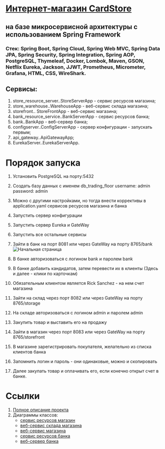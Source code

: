# [Интернет-магазин CardStore](https://drive.google.com/file/d/1hx_WERaDS9MlTZlK4y6nK1ED8fStLETA/view?usp=drive_link)  
## на базе микросервисной архитектуры с использованием Spring Framework  
### Стек: Spring Boot, Spring Cloud, Spring Web MVC, Spring Data JPA, Spring Security, Spring Integration, Spring AOP, PostgreSQL, Thymeleaf, Docker, Lombok, Maven, GSON, Netflix Eureka, Jackson, JJWT, Prometheus, Micrometer, Grafana, HTML, CSS, WireShark.

## Сервисы:  
1. store_resource_server..StoreServerApp - сервис ресурсов магазина;  
2. store_warehouse..WarehouseApp - веб-сервис склада магазина;  
3. storefront.. StoreFrontApp - веб-сервис магазина;  
4. bank_resource_service..BankServerApp - сервис ресурсов банка;  
5. bank..BankApp - веб-сервер банка;  
6. configserver..ConfigServerApp - сервер конфигурации - запускать первым;  
7. api_gateway..ApiGatewayApp;  
8. EurekaServer..EurekaServerApp.


# Порядок запуска  
1. Установить PostgreSQL на порту:5432  
2. Создать базу данных с именем db_trading_floor username: admin password: admin  
3. Можно с другими настройками, но тогда внести коррективы в application.yaml сервисов ресурсов магазина и банка  
4. Запустить сервер конфигурации  
5. Запустить сервер Eureka и GateWay  
6. Запустить все остальные сервисы  
7. Зайти в банк на порт 8081 или через GateWay на порту 8765/bank  
![Начальная страница](https://drive.google.com/file/d/1CjMLcFu47pVYL2AW15K8DlmRoYxrXnkj/view?usp=sharing) 

8. В банке авторизоваться с логином bank и паролем bank 
9. В банке добавить кандидатов, затем перевести их в клиенты (Здесь и далее - клики по карточкам)  
10. Обязательным клиентом является Rick Sanchez - на нем счет магазина  
11. Зайти на склад через порт 8082 или через GateWay на порту 8765/storage  
12. На складе авторизоваться с логином admin и паролем admin  
13. Закупить товар и выставить его на продажу  
14. Зайти в магазин через порт 8083 или через GateWay на порту 8765/storefront   
15. В магазине зарегистрировать покупателя, желательно из списка клиентов банка  
16. Запомнить логин и пароль - они одинаковые, можно и скопировать  
17. Далее закупать товар и оплачивать его, если конечно открыт счет в банке.

# Ссылки  
1. [Полное описание проекта](https://drive.google.com/file/d/1e7FoFYp3YGuEZ0-s7DPb6noMkWPOVL_Q/view?usp=drive_link)
2. Диаграммы классов:
   - [сервис ресурсов магазин](https://drive.google.com/file/d/1jURqDFh80Fh0lrKHB6NNRHmc31Re41qN/view?usp=drive_link)  
   - [веб-сервис склада магазина](https://drive.google.com/file/d/1d7X-54NRjyXNeMDuGC5A93oo1ylwRlk7/view?usp=drive_link)  
   - [веб-сервис магазина](https://drive.google.com/file/d/1jte1UOmYdhyzjmUY4FqQtA_kCkAN0dfi/view?usp=drive_link)  
   - [сервис ресурсов банка](https://drive.google.com/file/d/1cpLWTDvQFdyNK0AyTIdxJrgPl67AajL-/view?usp=drive_link)  
   - [веб-сервер банка](https://drive.google.com/file/d/1b3wJMeqix1aFLiDWX71tdXSikr6EjNmq/view?usp=drive_link)
     
